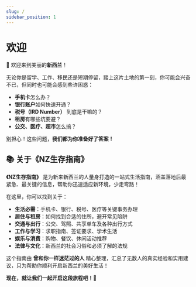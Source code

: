 ```yaml
---
slug: /
sidebar_position: 1
---
```


# 欢迎

🌟 欢迎来到美丽的**新西兰**！

无论你是留学、工作、移民还是短期停留，踏上这片土地的第一刻，你可能会兴奋不已，但同时也可能会感到些许困惑：

- **手机卡**怎么办？
- **银行账户**如何快速开通？
- **税号（IRD Number）** 到底是干嘛的？
- **租房**有哪些坑要避？
- **公交、医疗、超市**怎么搞？

别担心！这些问题，**我们都为你准备好了答案！**

## 📚 关于《NZ生存指南》

**《NZ生存指南》** 是为新来新西兰的人量身打造的一站式生活指南，涵盖落地后最紧急、最关键的信息，帮助你迅速适应新环境，少走弯路！

在这里，你可以找到关于：

- **生活必需**：手机卡、银行、税号、医疗等关键事务办理
- **居住与租房**：如何找到合适的住所，避开常见陷阱
- **交通与出行**：公交、驾照、共享单车及各种出行方式
- **工作与学习**：求职指南、签证要求、学术生活
- **娱乐与消费**：购物、餐饮、休闲活动推荐
- **法律与文化**：新西兰的社会习俗和必须了解的法规

这个指南由 **曾和你一样迷茫过的人** 精心整理，汇总了无数人的真实经验和实用建议，只为帮助你顺利开启新西兰的美好生活！

**现在，就让我们一起开启这段旅程吧！🌟**
